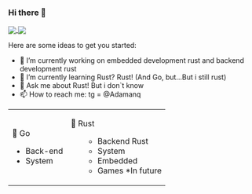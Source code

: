 ### Hi there 👋

<a href="https://github.com/anuraghazra/github-readme-stats">
  <img align="center" src="https://github-readme-stats.vercel.app/api?username=Adamanr&hide_border=true&show_icons=true&theme=moltack"/>
</a>
<a href="https://github.com/anuraghazra/convoychat">
  <img align="center" src="https://github-readme-stats.vercel.app/api/top-langs/?username=Adamanr&hide_border=true&theme=moltack" />
</a>

</div>

Here are some ideas to get you started:

- 🔭 I’m currently working on embedded development rust and backend development rust
- 🌱 I’m currently learning Rust? Rust! (And Go, but...But i still rust) 
- 💬 Ask me about Rust! But i don`t know
- 📫 How to reach me: tg = @Adamanq 

<table>
  <tr>
    <td>   
      <p>🤙 Go</p>
    <ul>
      <li>Back-end</li>
      <li>System</li>
    </ul></td>
    <td> 
    <p>🦀 Rust</p>
    <ul><ul>
      <li>Backend Rust</li>
      <li>System</li>
      <li>Embedded</li>
      <li>Games *In future </li>
    </ul></td>
  <tr>
      
</table>
  



